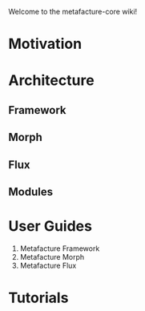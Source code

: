 Welcome to the metafacture-core wiki!


# Motivation

# Architecture

## Framework

## Morph

## Flux

## Modules

# User Guides
1. Metafacture Framework
2. Metafacture Morph
3. Metafacture Flux

# Tutorials